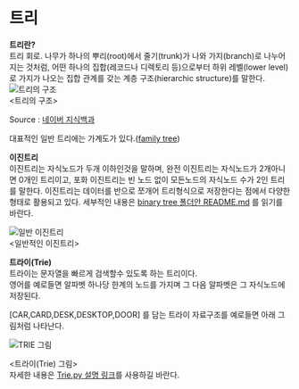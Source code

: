 # 트리

**트리란?**
<br>
트리 회로. 나무가 하나의 뿌리(root)에서 줄기(trunk)가 나와 가지(branch)로 나누어지는 것처럼, 어떤 하나의 집합(레코드나 디렉토리 등)으로부터 하위 레벨(lower level)로 가지가 나오는 집합 관계를 갖는 계층 구조(hierarchic structure)를 말한다.
<br>
![트리의 구조](https://dthumb-phinf.pstatic.net/?src=%22https%3A%2F%2Fdbscthumb-phinf.pstatic.net%2F0805_000_1%2F20111121125604990_2MOOUFZIZ.jpg%2FT1137_i1.jpg%3Ftype%3Dm4500_4500_fst_n%26wm%3DY%22&twidth=520&theight=366&opts=17)
<br>
<트리의 구조>

Source : [네이버 지식백과](https://terms.naver.com/entry.nhn?docId=840166&cid=42344&categoryId=42344)

대표적인 일반 트리에는 가계도가 있다.([family tree](https://github.com/19-1-skku-oss/2019-1-OSS-E5/blob/master/Python/data_structures/tree/family%20tree.py))

**이진트리**
<br>
이진트리는 자식노드가 두개 이하인것을 말하며, 완전 이진트리는 자식노드가 2개아니면 0개인 트리이고, 포화 이진트리는 빈 노드 없이 모든노드의 자식노드 수가 2인 트리를 말한다. 이진트리는 데이터를 반으로 쪼개어 트리형식으로 저장한다는 점에서 다양한 형태로 활용되고 있다.
세부적인 내용은 [binary tree 폴더안 README.md](https://github.com/19-1-skku-oss/2019-1-OSS-E5/blob/master/Python/data_structures/tree/binary%20tree/README.md) 를 읽기를 바란다.

![일반 이진트리](http://blogfiles.naver.net/20141020_27/ktmgame_1413800669972Q5et3_JPEG/%B0%D4%C0%D3%C7%C1%B7%CE%B1%D7%B7%A1%B9%D6.jpg)
<br>
<일반적인 이진트리>

**트라이(Trie)**
<br>
트라이는 문자열을 빠르게 검색할수 있도록 하는 트리이다.  
영어를 예로들면 알파벳 하나당 한계의 노드를 가지며 그 다음 알파벳은 그 자식노드에 저장된다.

[CAR,CARD,DESK,DESKTOP,DOOR] 를 담는 트라이 자료구조를 예로들면 아래 그림처럼 나타난다.

![TRIE 그림](https://cdn-images-1.medium.com/max/800/1*objieo3WOHHKcR8sa7_iqA.png)

<트라이(Trie) 그림>
<br>
자세한 내용은 [Trie.py 설명 링크](https://github.com/19-1-skku-oss/2019-1-OSS-E5/blob/master/Python/data_structures/trie/README.md)를 사용하길 바란다.
